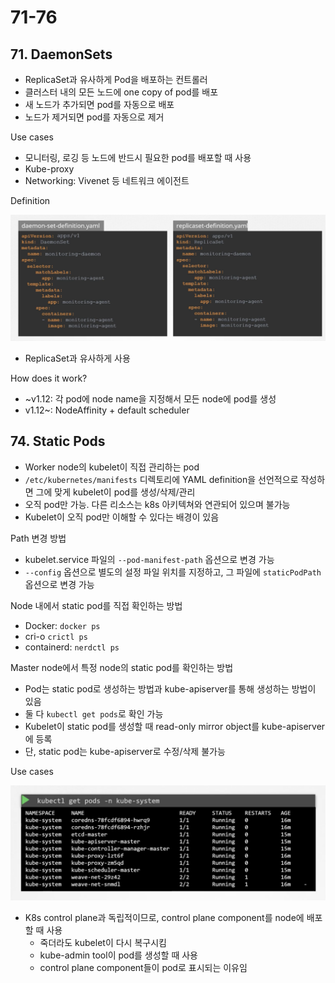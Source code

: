 # 71-76

## 71. DaemonSets

- ReplicaSet과 유사하게 Pod을 배포하는 컨트롤러
- 클러스터 내의 모든 노드에 one copy of pod를 배포
- 새 노드가 추가되면 pod를 자동으로 배포
- 노드가 제거되면 pod를 자동으로 제거

Use cases

- 모니터링, 로깅 등 노드에 반드시 필요한 pod를 배포할 때 사용
- Kube-proxy
- Networking: Vivenet 등 네트워크 에이전트

Definition

![Alt text](image.png)

- ReplicaSet과 유사하게 사용

How does it work?

- ~v1.12: 각 pod에 node name을 지정해서 모든 node에 pod를 생성
- v1.12~: NodeAffinity + default scheduler

## 74. Static Pods

- Worker node의 kubelet이 직접 관리하는 pod
- `/etc/kubernetes/manifests` 디렉토리에 YAML definition을 선언적으로 작성하면 그에 맞게 kubelet이 pod를 생성/삭제/관리
- 오직 pod만 가능. 다른 리소스는 k8s 아키텍쳐와 연관되어 있으며 불가능
- Kubelet이 오직 pod만 이해할 수 있다는 배경이 있음

Path 변경 방법

- kubelet.service 파일의 `--pod-manifest-path` 옵션으로 변경 가능
- `--config` 옵션으로 별도의 설정 파일 위치를 지정하고, 그 파일에 `staticPodPath` 옵션으로 변경 가능

Node 내에서 static pod를 직접 확인하는 방법

- Docker: `docker ps`
- cri-o `crictl ps`
- containerd: `nerdctl ps`

Master node에서 특정 node의 static pod를 확인하는 방법

- Pod는 static pod로 생성하는 방법과 kube-apiserver를 통해 생성하는 방법이 있음
- 둘 다 `kubectl get pods`로 확인 가능
- Kubelet이 static pod를 생성할 때 read-only mirror object를 kube-apiserver에 등록
- 단, static pod는 kube-apiserver로 수정/삭제 불가능

Use cases

![Alt text](image-1.png)

- K8s control plane과 독립적이므로, control plane component를 node에 배포할 때 사용
  - 죽더라도 kubelet이 다시 복구시킴
  - kube-admin tool이 pod를 생성할 때 사용
  - control plane component들이 pod로 표시되는 이유임
